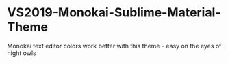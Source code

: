 # VS2019-Monokai-Sublime-Material-Theme
Monokai text editor colors work better with this theme - easy on the eyes of night owls
